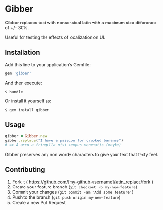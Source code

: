 # Gibber

Gibber replaces text with nonsensical latin with a maximum size difference of +/- 30%.

Useful for testing the effects of localization on UI.

## Installation

Add this line to your application's Gemfile:

```ruby
gem 'gibber'
```

And then execute:

    $ bundle

Or install it yourself as:

    $ gem install gibber

## Usage

```ruby
gibber = Gibber.new
gibber.replace("I have a passion for crooked bananas")
# => A arcu a fringilla nisi tempus venenatis (maybe)
```

Gibber preserves any non wordy characters to give your text that texty feel.

## Contributing

1. Fork it ( https://github.com/[my-github-username]/latin_replace/fork )
2. Create your feature branch (`git checkout -b my-new-feature`)
3. Commit your changes (`git commit -am 'Add some feature'`)
4. Push to the branch (`git push origin my-new-feature`)
5. Create a new Pull Request
